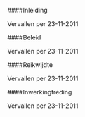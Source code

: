 <meta http-equiv='Content-Type' content='text/html; charset=utf-8' />


####Inleiding

Vervallen per 23-11-2011 

####Beleid

Vervallen per 23-11-2011 

####Reikwijdte

Vervallen per 23-11-2011 

####Inwerkingtreding

Vervallen per 23-11-2011 

